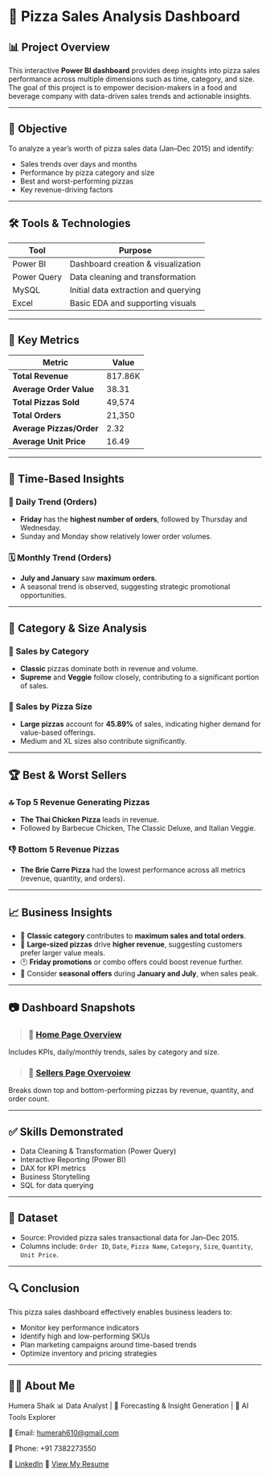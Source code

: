 # 🍕 Pizza Sales Analysis Dashboard

## 📊 Project Overview

This interactive **Power BI dashboard** provides deep insights into pizza sales performance across multiple dimensions such as time, category, and size. The goal of this project is to empower decision-makers in a food and beverage company with data-driven sales trends and actionable insights.

---

## 🎯 Objective

To analyze a year’s worth of pizza sales data (Jan–Dec 2015) and identify:
- Sales trends over days and months
- Performance by pizza category and size
- Best and worst-performing pizzas
- Key revenue-driving factors

---

## 🛠 Tools & Technologies

| Tool        | Purpose                             |
|-------------|--------------------------------------|
| Power BI    | Dashboard creation & visualization   |
| Power Query | Data cleaning and transformation     |
| MySQL       | Initial data extraction and querying |
| Excel       | Basic EDA and supporting visuals     |

---

## 📌 Key Metrics

| Metric                    | Value     |
|---------------------------|-----------|
| **Total Revenue**         | 817.86K   |
| **Average Order Value**   | 38.31     |
| **Total Pizzas Sold**     | 49,574    |
| **Total Orders**          | 21,350    |
| **Average Pizzas/Order**  | 2.32      |
| **Average Unit Price**    | 16.49     |

---

## 📅 Time-Based Insights

### 📆 Daily Trend (Orders)
- **Friday** has the **highest number of orders**, followed by Thursday and Wednesday.
- Sunday and Monday show relatively lower order volumes.

### 🗓️ Monthly Trend (Orders)
- **July and January** saw **maximum orders**.
- A seasonal trend is observed, suggesting strategic promotional opportunities.

---

## 🧀 Category & Size Analysis

### 📂 Sales by Category
- **Classic** pizzas dominate both in revenue and volume.
- **Supreme** and **Veggie** follow closely, contributing to a significant portion of sales.

### 📏 Sales by Pizza Size
- **Large pizzas** account for **45.89%** of sales, indicating higher demand for value-based offerings.
- Medium and XL sizes also contribute significantly.

---

## 🏆 Best & Worst Sellers

### 🔝 Top 5 Revenue Generating Pizzas
- **The Thai Chicken Pizza** leads in revenue.
- Followed by Barbecue Chicken, The Classic Deluxe, and Italian Veggie.

### 👎 Bottom 5 Revenue Pizzas
- **The Brie Carre Pizza** had the lowest performance across all metrics (revenue, quantity, and orders).

---

## 📈 Business Insights

- 🍕 **Classic category** contributes to **maximum sales and total orders**.
- 📏 **Large-sized pizzas** drive **higher revenue**, suggesting customers prefer larger value meals.
- 🕐 **Friday promotions** or combo offers could boost revenue further.
- 📅 Consider **seasonal offers** during **January and July**, when sales peak.

---

## 📷 Dashboard Snapshots

> ### 📍 [Home Page Overview](Dashboard/Home.png)  
Includes KPIs, daily/monthly trends, sales by category and size.

> ### 📍 [Sellers Page Overvoiew](Dashboard/Sellers.png)
Breaks down top and bottom-performing pizzas by revenue, quantity, and order count.

---

## ✅ Skills Demonstrated

- Data Cleaning & Transformation (Power Query)
- Interactive Reporting (Power BI)
- DAX for KPI metrics
- Business Storytelling
- SQL for data querying

---

## 📁 Dataset

- Source: Provided pizza sales transactional data for Jan–Dec 2015.
- Columns include: `Order ID`, `Date`, `Pizza Name`, `Category`, `Size`, `Quantity`, `Unit Price`.

---

## 🔍 Conclusion

This pizza sales dashboard effectively enables business leaders to:
- Monitor key performance indicators
- Identify high and low-performing SKUs
- Plan marketing campaigns around time-based trends
- Optimize inventory and pricing strategies

---

## 👩‍💻 About Me
Humera Shaik
📊 Data Analyst | 🎯 Forecasting & Insight Generation | 🤖 AI Tools Explorer

📧 Email: humerah610@gmail.com

📱 Phone: +91 7382273550

🔗 [LinkedIn](https://www.linkedin.com/in/humera-shaik-dataanalyst/)
📄 [View My Resume](HS%20DA%2045.pdf)
